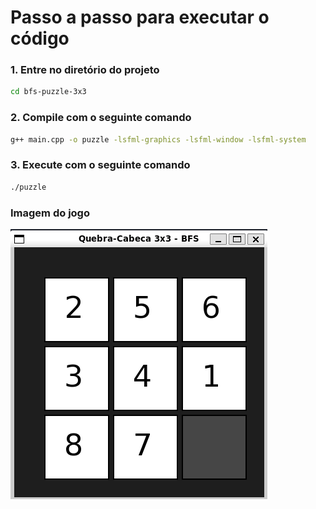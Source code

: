 # Passo a passo para executar o código


### 1. Entre no diretório do projeto
```bash
cd bfs-puzzle-3x3
```

### 2. Compile com o seguinte comando
```bash
g++ main.cpp -o puzzle -lsfml-graphics -lsfml-window -lsfml-system
```

### 3. Execute com o seguinte comando
```bash
./puzzle
```

### Imagem do jogo
![Telinha](./capitura.png)
